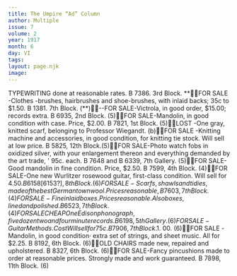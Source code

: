 ```yaml
---
title: The Umpire “Ad” Column
author: Multiple
issue: 7
volume: 2
year: 1917
month: 6
day: VI
tags:
layout: page.njk
image:
---
```

TYPEWRITING done at reasonable rates. B 7386. 3rd Block. **FOR SALE -Clothes -brushes, hairbrushes and shoe-brushes, with inlaid backs; 35c to $1.50. B 1381. 7th Block. (**)--FOR SALE-Victrola, in good order, $15.00; records extra. B 6935, 2nd Block. (5)FOR SALE-Mandolin, in good condition with case. Price, $2.00. B 7821, 1st Block. (5)LOST -One gray, knitted scarf, belonging to Professor Wiegandt. (b)FOR SALE -Knitting machine and accessories, in good condition, for knitting tie stock. Will sell at low price. B 5825, 12th Block.(5)FOR SALE-Photo watch fobs in oxidized silver, with your enlargement thereon and everything demanded by the art trade, ' 95c. each. B 7648 and B 6339, 7th Gallery. (5)FOR SALE-Good mandolin in fine condition. Price, $2.50. B 7599, 4th Block. (4)FOR SALE-One new Wurlitzer rosewood guitar, first-class condition. Will sell for $4.50. B 6158 [6153?] , 8th Block. (6)FOR SALE -Scarfs, shawls and tidies, made of the best Germantown wool. Prices reasonable, B 7603, 7th Block. (4)FOR SALE -Fine inlaid boxes. Prices reasonable. Also boxes, lined and polished. B 6523, 7th Block. (4)FOR SALE CHEAP One Edison phonograph, five dozen two and four minute records. B 6198, 5th Gallery. (6)FOR SALE-Guitar Methods. Cost Will sell for 75c. B 7906, 7th Block.$1. 00. (6)FOR SALE -Mandolin, in good condition· extra set of strings, and sheet music. All for $2.25. B 8192, 6th Block. (6)OLD CHAIRS made new, repaired and upholstered. B 8327, 6th Block. (6)FOR SALE-Fancy pincushions made to order at reasonable prices. Strongly made and work guaranteed. B 7898, 11th Block. (6)
